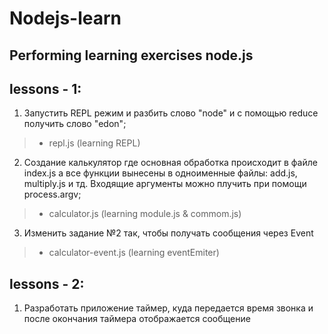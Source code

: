 # Nodejs-learn

## Performing learning exercises node.js

## lessons - 1:
1. Запустить REPL режим и разбить слово "node" и с помощью reduce получить слово "edon";
> - repl.js (learning REPL)

2. Создание калькулятор где основная обработка происходит в файле index.js а все функции вынесены в одноименные файлы: add.js, multiply.js и тд. Входящие аргументы можно плучить при помощи process.argv;
> - calculator.js (learning module.js & commom.js)

3. Изменить задание №2 так, чтобы получать сообщения через Event
 > - calculator-event.js (learning eventEmiter)

 ## lessons - 2:
 1. Разработать приложение таймер, куда передается время звонка и после окончания таймера отображается сообщение
